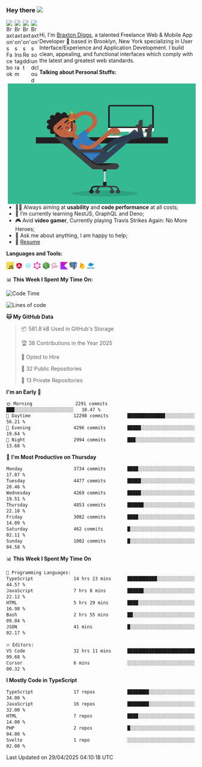 ### Hey there <img src="https://media.giphy.com/media/hvRJCLFzcasrR4ia7z/giphy.gif" width="25">
<a href="https://www.facebook.com/BiggDiggz">
  <img align="left" alt="Braxton's Facebook" width="22px" src="https://cdn.jsdelivr.net/npm/simple-icons@v3/icons/facebook.svg" />
</a>
<a href="http://instagram.com/biggdiggz">
  <img align="left" alt="Braxton's Instagram" width="22px" src="https://cdn.jsdelivr.net/npm/simple-icons@v3/icons/instagram.svg" />
</a>
<a href="https://reddit.com/user/BiggDiggz/">
  <img align="left" alt="Braxton's Reddit" width="22px" src="https://cdn.jsdelivr.net/npm/simple-icons@v3/icons/reddit.svg" />
</a>
<a href="https://soundcloud.com/braxton-diggs">
  <img align="left" alt="Braxton's soundcloud" width="22px" src="https://cdn.jsdelivr.net/npm/simple-icons@v3/icons/soundcloud.svg" />
</a>

<br />

Hi, I'm [Braxton Diggs](https://braxtondiggs.com/), a talented Freelance Web & Mobile App Developer 🚀 based in Brooklyn, New York specializing in User Interface/Experience and Application Development. I build clean, appealing, and functional interfaces which comply with the latest and greatest web standards.

  <img align="right" alt="GIF" src="https://github.com/braxtondiggs/braxtondiggs/blob/master/coder.gif?raw=true" width="500" height="320" />
  
**Talking about Personal Stuffs:**

- 🧑‍💻 Always aiming at **usability** and **code performance** at all costs;
- 🌱 I’m currently learning NestJS, GraphQL and Deno;
- 🎮 Avid **video gamer**, Currently playing Travis Strikes Again: No More Heroes;
- 💬 Ask me about anything, I am happy to help;
- 📝 [Resume](https://braxtondiggs.com/assets/resume/braxton-diggs.pdf)

**Languages and Tools:**  

<code><img height="20" src="https://raw.githubusercontent.com/github/explore/80688e429a7d4ef2fca1e82350fe8e3517d3494d/topics/javascript/javascript.png"></code>
<code><img height="20" src="https://raw.githubusercontent.com/github/explore/80688e429a7d4ef2fca1e82350fe8e3517d3494d/topics/angular/angular.png"></code>
<code><img height="20" src="https://raw.githubusercontent.com/github/explore/80688e429a7d4ef2fca1e82350fe8e3517d3494d/topics/react/react.png"></code>
<code><img height="20" src="https://raw.githubusercontent.com/github/explore/5c058a388828bb5fde0bcafd4bc867b5bb3f26f3/topics/graphql/graphql.png"></code>
<code><img height="20" src="https://raw.githubusercontent.com/github/explore/80688e429a7d4ef2fca1e82350fe8e3517d3494d/topics/nodejs/nodejs.png"></code>
<code><img height="20" src="https://raw.githubusercontent.com/github/explore/80688e429a7d4ef2fca1e82350fe8e3517d3494d/topics/sass/sass.png"></code>
<code><img height="20" src="https://raw.githubusercontent.com/github/explore/80688e429a7d4ef2fca1e82350fe8e3517d3494d/topics/kotlin/kotlin.png"></code>
<code><img height="20" src="https://raw.githubusercontent.com/github/explore/80688e429a7d4ef2fca1e82350fe8e3517d3494d/topics/postgresql/postgresql.png"></code>
<code><img height="20" src="https://raw.githubusercontent.com/github/explore/80688e429a7d4ef2fca1e82350fe8e3517d3494d/topics/firebase/firebase.png"></code>
<code><img height="20" src="https://raw.githubusercontent.com/github/explore/80688e429a7d4ef2fca1e82350fe8e3517d3494d/topics/docker/docker.png"></code>

📊 **This Week I Spent My Time On:**
<!--START_SECTION:waka-->
![Code Time](http://img.shields.io/badge/Code%20Time-6%2C232%20hrs%2019%20mins-blue)

![Lines of code](https://img.shields.io/badge/From%20Hello%20World%20I%27ve%20Written-38.7%20million%20lines%20of%20code-blue)

**🐱 My GitHub Data** 

> 📦 581.8 kB Used in GitHub's Storage 
 > 
> 🏆 38 Contributions in the Year 2025
 > 
> 💼 Opted to Hire
 > 
> 📜 32 Public Repositories 
 > 
> 🔑 13 Private Repositories 
 > 
**I'm an Early 🐤** 

```text
🌞 Morning                2291 commits        ███░░░░░░░░░░░░░░░░░░░░░░   10.47 % 
🌆 Daytime                12298 commits       ██████████████░░░░░░░░░░░   56.21 % 
🌃 Evening                4296 commits        █████░░░░░░░░░░░░░░░░░░░░   19.64 % 
🌙 Night                  2994 commits        ███░░░░░░░░░░░░░░░░░░░░░░   13.68 % 
```
📅 **I'm Most Productive on Thursday** 

```text
Monday                   3734 commits        ████░░░░░░░░░░░░░░░░░░░░░   17.07 % 
Tuesday                  4477 commits        █████░░░░░░░░░░░░░░░░░░░░   20.46 % 
Wednesday                4269 commits        █████░░░░░░░░░░░░░░░░░░░░   19.51 % 
Thursday                 4853 commits        ██████░░░░░░░░░░░░░░░░░░░   22.18 % 
Friday                   3082 commits        ████░░░░░░░░░░░░░░░░░░░░░   14.09 % 
Saturday                 462 commits         █░░░░░░░░░░░░░░░░░░░░░░░░   02.11 % 
Sunday                   1002 commits        █░░░░░░░░░░░░░░░░░░░░░░░░   04.58 % 
```


📊 **This Week I Spent My Time On** 

```text
💬 Programming Languages: 
TypeScript               14 hrs 23 mins      ███████████░░░░░░░░░░░░░░   44.57 % 
JavaScript               7 hrs 8 mins        ██████░░░░░░░░░░░░░░░░░░░   22.12 % 
HTML                     5 hrs 29 mins       ████░░░░░░░░░░░░░░░░░░░░░   16.98 % 
Bash                     2 hrs 55 mins       ██░░░░░░░░░░░░░░░░░░░░░░░   09.04 % 
JSON                     41 mins             █░░░░░░░░░░░░░░░░░░░░░░░░   02.17 % 

🔥 Editors: 
VS Code                  32 hrs 11 mins      █████████████████████████   99.68 % 
Cursor                   6 mins              ░░░░░░░░░░░░░░░░░░░░░░░░░   00.32 % 
```

**I Mostly Code in TypeScript** 

```text
TypeScript               17 repos            ████████░░░░░░░░░░░░░░░░░   34.00 % 
JavaScript               16 repos            ████████░░░░░░░░░░░░░░░░░   32.00 % 
HTML                     7 repos             ████░░░░░░░░░░░░░░░░░░░░░   14.00 % 
PHP                      2 repos             █░░░░░░░░░░░░░░░░░░░░░░░░   04.00 % 
Svelte                   1 repo              ░░░░░░░░░░░░░░░░░░░░░░░░░   02.00 % 
```




 Last Updated on 29/04/2025 04:10:18 UTC
<!--END_SECTION:waka-->
